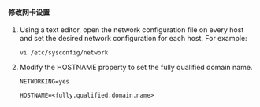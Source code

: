 #### 修改网卡设置

1. Using a text editor, open the network configuration file on every host and set the desired network configuration for each host. For example:

   ```
   vi /etc/sysconfig/network
   ```

2. Modify the HOSTNAME property to set the fully qualified domain name.

   ```
   NETWORKING=yes
   ```

   ```
   HOSTNAME=<fully.qualified.domain.name>
   ```



